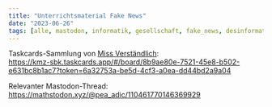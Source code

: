 ```yaml
---
title: "Unterrichtsmaterial Fake News"
date: "2023-06-26"
tags: [alle, mastodon, informatik, gesellschaft, fake_news, desinformation, schule, unterricht, taskcards]
---
```


Taskcards-Sammlung von [Miss Verständlich](https://bildung.social/@MissVerstaendlich/110462335054998782): <br>
https://kmz-sbk.taskcards.app/#/board/8b9ae80e-7521-45e8-b502-e631bc8b1ac7?token=6a32753a-be5d-4cf3-a0ea-dd44bd2a9a04

Relevanter Mastodon-Thread: <br>
https://mathstodon.xyz/@pea_adic/110461770146369929
